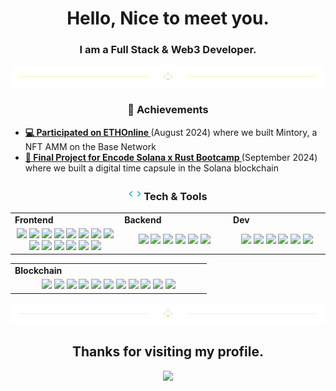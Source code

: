 <h1 align="center">
  Hello, Nice to meet you.
</h1>
<h3 align="center">
  I am a Full Stack & Web3 Developer.
</h3>

<div align="center">
  <img src="https://github.com/alexsrebernic/alexsrebernic/blob/main/divider1.png" alt="divider"/>
</div> 
<h3 align="center">🏅 Achievements</h3>
<div align="left" style="width:100%">
    <ul>
      <li>
        <a href="https://ethglobal.com/showcase/mintory-fwd6i">
        <strong>
          💻 Participated on ETHOnline 
        </strong>
        </a>
          (August 2024) 
           where we built Mintory, a NFT AMM on the Base Network
      </li>
      <li>
        <a href="https://github.com/alexsrebernic/digital-time-capsule">
            <strong>
              📖 Final Project for Encode Solana x Rust Bootcamp 
            </strong>
        </a>
          (September 2024)
           where we built a digital time capsule in the Solana blockchain     
      </li>
    </ul>
</div>
<h3 align="center"><img src="https://github.com/alexsrebernic/alexsrebernic/blob/main/code.gif" height="20"/> Tech & Tools</h3>

<div align="center" style="witdh:100%"> 
  <table>
    <tr>
      <td valign="center" width="100px"><b>Frontend<b></td>
      <td valign="center" width="100px"><b>Backend<b></td>
      <td valign="center" width="100px"><b>Dev<b></td>
    </tr>
    <tr>
      <td valign="center" align="center" width="300px">
        <img src="https://img.shields.io/badge/HTML-purple" /> 
        <img src="https://img.shields.io/badge/React-purple" /> 
        <img src="https://img.shields.io/badge/CSS-purple" />
        <img src="https://img.shields.io/badge/JavaScript-purple" /> 
        <img src="https://img.shields.io/badge/TypeScript-purple" />
        <img src="https://img.shields.io/badge/Vue-purple" /> 
        <img src="https://img.shields.io/badge/Bootstrap-purple" /> 
        <img src="https://img.shields.io/badge/Tailwind-purple" /> 
        <img src="https://img.shields.io/badge/Next-purple" /> 
        <img src="https://img.shields.io/badge/Nuxt-purple" /> 
        <img src="https://img.shields.io/badge/Astro.js-purple" /> 
        <img src="https://img.shields.io/badge/Redux-purple" /> 
        <img src="https://img.shields.io/badge/Webpack-purple" /> 
        <img src="https://img.shields.io/badge/Chart.js-purple" />
      </td>      
      <td valign="center" align="center" width="300px">
        <img src="https://img.shields.io/badge/Python-purple" /> 
        <img src="https://img.shields.io/badge/Selenium-purple" />        
        <img src="https://img.shields.io/badge/BeautifulSoup-purple" /> 
        <img src="https://img.shields.io/badge/PHP-purple" /> 
        <img src="https://img.shields.io/badge/Node.js-purple" /> 
        <img src="https://img.shields.io/badge/Express-purple" /> 
      </td>
      <td valign="center" align="center" width="300px">
        <img src="https://img.shields.io/badge/AWS-purple" /> 
        <img src="https://img.shields.io/badge/Firebase-purple" /> 
        <img src="https://img.shields.io/badge/CI/CD-purple" /> 
        <img src="https://img.shields.io/badge/Docker-purple" /> 
        <img src="https://img.shields.io/badge/MongoDB-purple" /> 
        <img src="https://img.shields.io/badge/PostgreSQL-purple" /> 
      </td>
    </tr>
  </table>
  
 <table>
    <tr>
      <td valign="center" width="100px"><b>Blockchain<b></td>
    </tr>
    <tr>
      <td valign="center" align="center" width="300px">
        <img src="https://img.shields.io/badge/Web3.js-purple" /> 
        <img src="https://img.shields.io/badge/Solidity-purple" /> 
        <img src="https://img.shields.io/badge/Ethers.js-purple" /> 
        <img src="https://img.shields.io/badge/Solana-purple" /> 
        <img src="https://img.shields.io/badge/Smart Contract-purple" /> 
        <img src="https://img.shields.io/badge/Bitcoin-purple" />
        <img src="https://img.shields.io/badge/Ethereum-purple" />
        <img src="https://img.shields.io/badge/Defi-purple" />
        <img src="https://img.shields.io/badge/Uniswap-purple" />
        <img src="https://img.shields.io/badge/EVM-purple" />
        <img src="https://img.shields.io/badge/Chainlink-purple" />
      </td>
    </tr>
  </table>
</div>

<div align="center">
  <img src="https://github.com/alexsrebernic/alexsrebernic/blob/main/divider1.png" alt="divider"/>
</div> 


<h2 align="center"> Thanks for visiting my profile. </h2>
<p align="center">
  <img src="https://capsule-render.vercel.app/api?type=waving&color=gradient&height=65&section=footer"/>
</p>

